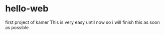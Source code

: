 # hello-web
first project of kamer
This is very easy until now
so i will finish this as soon as possible
